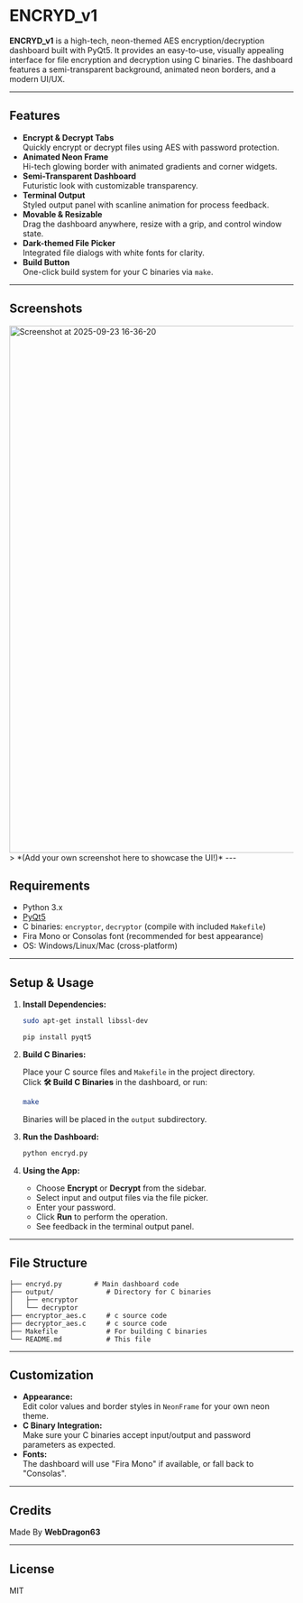 # ENCRYD_v1

**ENCRYD_v1** is a high-tech, neon-themed AES encryption/decryption dashboard built with PyQt5. It provides an easy-to-use, visually appealing interface for file encryption and decryption using C binaries. The dashboard features a semi-transparent background, animated neon borders, and a modern UI/UX.

---

## Features

- **Encrypt & Decrypt Tabs**  
  Quickly encrypt or decrypt files using AES with password protection.
- **Animated Neon Frame**  
  Hi-tech glowing border with animated gradients and corner widgets.
- **Semi-Transparent Dashboard**  
  Futuristic look with customizable transparency.
- **Terminal Output**  
  Styled output panel with scanline animation for process feedback.
- **Movable & Resizable**  
  Drag the dashboard anywhere, resize with a grip, and control window state.
- **Dark-themed File Picker**  
  Integrated file dialogs with white fonts for clarity.
- **Build Button**  
  One-click build system for your C binaries via `make`.

---

## Screenshots
  
<img width="1242" height="935" alt="Screenshot at 2025-09-23 16-36-20" src="https://github.com/user-attachments/assets/f65c6c4a-5190-4855-a8b0-2ca3386bf301" />
> *(Add your own screenshot here to showcase the UI!)*
---

## Requirements

- Python 3.x
- [PyQt5](https://pypi.org/project/PyQt5/)
- C binaries: `encryptor`, `decryptor` (compile with included `Makefile`)
- Fira Mono or Consolas font (recommended for best appearance)
- OS: Windows/Linux/Mac (cross-platform)

---

## Setup & Usage

1. **Install Dependencies:**

   ```bash
   sudo apt-get install libssl-dev

   pip install pyqt5
   ```

2. **Build C Binaries:**

   Place your C source files and `Makefile` in the project directory.  
   Click **🛠 Build C Binaries** in the dashboard, or run:

   ```bash
   make
   ```

   Binaries will be placed in the `output` subdirectory.

3. **Run the Dashboard:**

   ```bash
   python encryd.py
   ```

4. **Using the App:**

   - Choose **Encrypt** or **Decrypt** from the sidebar.
   - Select input and output files via the file picker.
   - Enter your password.
   - Click **Run** to perform the operation.
   - See feedback in the terminal output panel.

---

## File Structure

```
├── encryd.py        # Main dashboard code
├── output/             # Directory for C binaries
│   ├── encryptor
│   └── decryptor
├── encryptor_aes.c     # c source code
├── decryptor_aes.c     # c source code
├── Makefile            # For building C binaries
└── README.md           # This file

```

---

## Customization

- **Appearance:**  
  Edit color values and border styles in `NeonFrame` for your own neon theme.
- **C Binary Integration:**  
  Make sure your C binaries accept input/output and password parameters as expected.
- **Fonts:**  
  The dashboard will use "Fira Mono" if available, or fall back to "Consolas".

---

## Credits

Made By **WebDragon63**
  
---

## License

MIT

